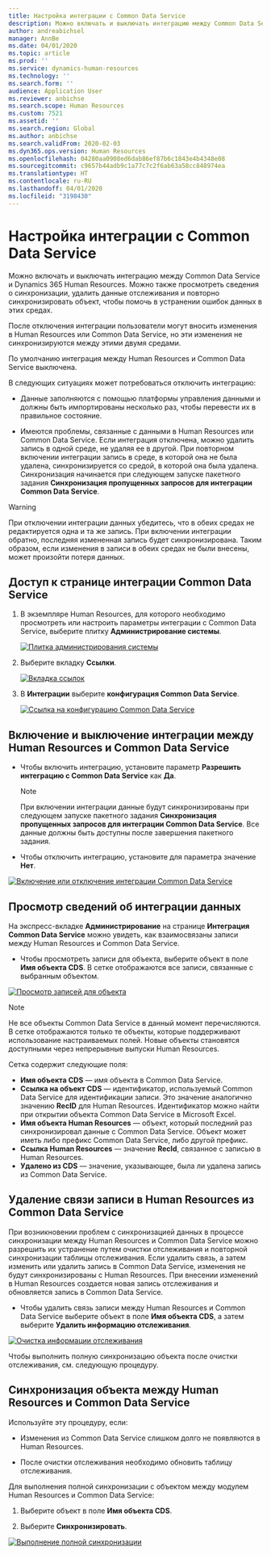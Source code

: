 ```yaml
---
title: Настройка интеграции с Common Data Service
description: Можно включать и выключать интеграцию между Common Data Service и Dynamics 365 Human Resources. Можно также просмотреть сведения о синхронизации, удалить данные отслеживания и повторно синхронизировать объект, чтобы помочь в устранении ошибок данных в этих средах.
author: andreabichsel
manager: AnnBe
ms.date: 04/01/2020
ms.topic: article
ms.prod: ''
ms.service: dynamics-human-resources
ms.technology: ''
ms.search.form: ''
audience: Application User
ms.reviewer: anbichse
ms.search.scope: Human Resources
ms.custom: 7521
ms.assetid: ''
ms.search.region: Global
ms.author: anbichse
ms.search.validFrom: 2020-02-03
ms.dyn365.ops.version: Human Resources
ms.openlocfilehash: 04280aa0908ed6dab86ef87b6c1843e4b4348e08
ms.sourcegitcommit: c9657b44adb9c1a77c7c2f6ab63a58cc848974ea
ms.translationtype: HT
ms.contentlocale: ru-RU
ms.lasthandoff: 04/01/2020
ms.locfileid: "3198430"
---
```

# <a name="configure-common-data-service-integration"></a>Настройка интеграции с Common Data Service

Можно включать и выключать интеграцию между Common Data Service и Dynamics 365 Human Resources. Можно также просмотреть сведения о синхронизации, удалить данные отслеживания и повторно синхронизировать объект, чтобы помочь в устранении ошибок данных в этих средах.

После отключения интеграции пользователи могут вносить изменения в Human Resources или Common Data Service, но эти изменения не синхронизируются между этими двумя средами.

По умолчанию интеграция между Human Resources и Common Data Service выключена.

В следующих ситуациях может потребоваться отключить интеграцию:

- Данные заполняются с помощью платформы управления данными и должны быть импортированы несколько раз, чтобы перевести их в правильное состояние.

- Имеются проблемы, связанные с данными в Human Resources или Common Data Service. Если интеграция отключена, можно удалить запись в одной среде, не удаляя ее в другой. При повторном включении интеграции запись в среде, в которой она не была удалена, синхронизируется со средой, в которой она была удалена. Синхронизация начинается при следующем запуске пакетного задания **Синхронизация пропущенных запросов для интеграции Common Data Service**.

> [!WARNING]
> При отключении интеграции данных убедитесь, что в обеих средах не редактируется одна и та же запись. При включении интеграции обратно, последняя измененная запись будет синхронизирована. Таким образом, если изменения в записи в обеих средах не были внесены, может произойти потеря данных.

## <a name="access-the-common-data-service-integration-page"></a>Доступ к странице интеграции Common Data Service

1. В экземпляре Human Resources, для которого необходимо просмотреть или настроить параметры интеграции с Common Data Service, выберите плитку **Администрирование системы**.

    [![Плитка администрирования системы](./media/hr-select-system-administration.png)](./media/hr-select-system-administration.png)

2. Выберите вкладку **Ссылки**.

    [![Вкладка ссылок](./media/hr-system-administration-links.png)](./media/hr-system-administration-links.png)

3. В **Интеграции** выберите **конфигурация Common Data Service**.

    [![Ссылка на конфигурацию Common Data Service](./media/hr-select-common-data-service-configuration.png)](./media/hr-select-common-data-service-configuration.png)

## <a name="turn-data-integration-between-human-resources-and-common-data-service-on-or-off"></a>Включение и выключение интеграции между Human Resources и Common Data Service

- Чтобы включить интеграцию, установите параметр **Разрешить интеграцию с Common Data Service** как **Да**.

    > [!NOTE]
    > При включении интеграции данные будут синхронизированы при следующем запуске пакетного задания **Синхронизация пропущенных запросов для интеграции Common Data Service**. Все данные должны быть доступны после завершения пакетного задания.

- Чтобы отключить интеграцию, установите для параметра значение **Нет**.

[![Включение или отключение интеграции Common Data Service](./media/hr-enable-or-disable-common-data-service-integration.png)](./media/hr-enable-or-disable-common-data-service-integration.png)

## <a name="view-data-integration-details"></a>Просмотр сведений об интеграции данных

На экспресс-вкладке **Администрирование** на странице **Интеграция Common Data Service** можно увидеть, как взаимосвязаны записи между Human Resources и Common Data Service.

- Чтобы просмотреть записи для объекта, выберите объект в поле **Имя объекта CDS**. В сетке отображаются все записи, связанные с выбранным объектом.

[![Просмотр записей для объекта](./media/hr-common-data-service-configuration-view-entity.png)](./media/hr-common-data-service-configuration-view-entity.png)

> [!NOTE]
> Не все объекты Common Data Service в данный момент перечисляются. В сетке отображаются только те объекты, которые поддерживают использование настраиваемых полей. Новые объекты становятся доступными через непрерывные выпуски Human Resources.

Сетка содержит следующие поля:

- **Имя объекта CDS** — имя объекта в Common Data Service.
- **Ссылка на объект CDS** — идентификатор, используемый Common Data Service для идентификации записи. Это значение аналогично значению **RecID** для Human Resources. Идентификатор можно найти при открытии объекта Common Data Service в Microsoft Excel.
- **Имя объекта Human Resources** — объект, который последний раз синхронизировал данные с Common Data Service. Объект может иметь либо префикс Common Data Service, либо другой префикс.
- **Ссылка Human Resources** — значение **RecId**, связанное с записью в Human Resources.
- **Удалено из CDS** — значение, указывающее, была ли удалена запись из Common Data Service.

## <a name="remove-the-association-of-a-record-in-human-resources-from-common-data-service"></a>Удаление связи записи в Human Resources из Common Data Service

При возникновении проблем с синхронизацией данных в процессе синхронизации между Human Resources и Common Data Service можно разрешить их устранение путем очистки отслеживания и повторной синхронизации таблицы отслеживания. Если удалить связь, а затем изменить или удалить запись в Common Data Service, изменения не будут синхронизированы с Human Resources. При внесении изменений в Human Resources создается новая запись отслеживания и обновляется запись в Common Data Service.

- Чтобы удалить связь записи между Human Resources и Common Data Service выберите объект в поле **Имя объекта CDS**, а затем выберите **Удалить информацию отслеживания**.

[![Очистка информации отслеживания](./media/hr-common-data-service-configuration-clear-tracking.png)](./media/hr-common-data-service-configuration-clear-tracking.png)

Чтобы выполнить полную синхронизацию объекта после очистки отслеживания, см. следующую процедуру.

## <a name="sync-an-entity-between-human-resources-and-common-data-service"></a>Синхронизация объекта между Human Resources и Common Data Service

Используйте эту процедуру, если:

- Изменения из Common Data Service слишком долго не появляются в Human Resources.

- После очистки отслеживания необходимо обновить таблицу отслеживания.

Для выполнения полной синхронизации с объектом между модулем Human Resources и Common Data Service:

1. Выберите объект в поле **Имя объекта CDS**.

2. Выберите **Синхронизировать**.

[![Выполнение полной синхронизации](./media/hr-common-data-service-configuration-sync-now.png)](./media/hr-common-data-service-configuration-sync-now.png)


